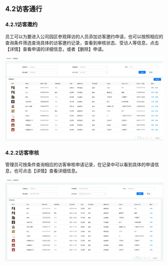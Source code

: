 ## 4.2访客通行

### 4.2.1访客邀约

员工可以为要进入公司园区参观拜访的人员添加访客邀约申请，也可以按照相应的查询条件筛选查询具体的访客邀约记录，查看到审核状态、受访人等信息，点击【详情】查看申请的详细信息，或者【删除】申请。

![](../../../../image/IoT/IoT-Park/Operation-Guide/Visitor-List.png)

### 4.2.2访客审核

管理员可按条件查询相应的访客审核申请记录，在记录中可以看到具体的申请信息，也可点击【详情】查看详细信息。

![](../../../../image/IoT/IoT-Park/Operation-Guide/Visitor-Apply.png)